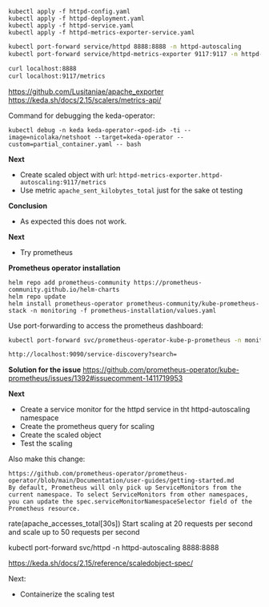 ```
kubectl apply -f httpd-config.yaml
kubectl apply -f httpd-deployment.yaml
kubectl apply -f httpd-service.yaml
kubectl apply -f httpd-metrics-exporter-service.yaml  
```

```sh
kubectl port-forward service/httpd 8888:8888 -n httpd-autoscaling
kubectl port-forward service/httpd-metrics-exporter 9117:9117 -n httpd-autoscaling

curl localhost:8888
curl localhost:9117/metrics
```

https://github.com/Lusitaniae/apache_exporter
https://keda.sh/docs/2.15/scalers/metrics-api/

Command for debugging the keda-operator:
```
kubectl debug -n keda keda-operator-<pod-id> -ti --image=nicolaka/netshoot --target=keda-operator --custom=partial_container.yaml -- bash
```

**Next**
* Create scaled object with url: `httpd-metrics-exporter.httpd-autoscaling:9117/metrics`
* Use metric `apache_sent_kilobytes_total` just for the sake ot testing

**Conclusion**
* As expected this does not work.

**Next**
* Try prometheus

**Prometheus operator installation**
```
helm repo add prometheus-community https://prometheus-community.github.io/helm-charts
helm repo update
helm install prometheus-operator prometheus-community/kube-prometheus-stack -n monitoring -f prometheus-installation/values.yaml
```
Use port-forwarding to access the prometheus dashboard:
```sh
kubectl port-forward svc/prometheus-operator-kube-p-prometheus -n monitoring 9090:9090
```

```sh
http://localhost:9090/service-discovery?search=
```

**Solution for the issue**
https://github.com/prometheus-operator/kube-prometheus/issues/1392#issuecomment-1411719953

**Next**
* Create a service monitor for the httpd service in tht httpd-autoscaling namespace
* Create the prometheus query for scaling
* Create the scaled object
* Test the scaling

Also make this change:
```
https://github.com/prometheus-operator/prometheus-operator/blob/main/Documentation/user-guides/getting-started.md
By default, Prometheus will only pick up ServiceMonitors from the current namespace. To select ServiceMonitors from other namespaces, you can update the spec.serviceMonitorNamespaceSelector field of the Prometheus resource.
```

rate(apache_accesses_total[30s])
Start scaling at 20 requests per second and scale up to 50 requests per second

kubectl port-forward svc/httpd -n httpd-autoscaling 8888:8888


https://keda.sh/docs/2.15/reference/scaledobject-spec/

Next:
* Containerize the scaling test